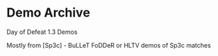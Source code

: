# Demo Archive
Day of Defeat 1.3 Demos

Mostly from [Sp3c] - BuLLeT FoDDeR or HLTV demos of Sp3c matches

